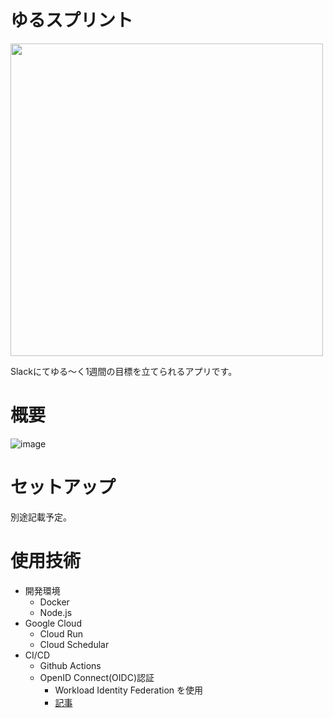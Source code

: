 # ゆるスプリント

<img src="https://github.com/user-attachments/assets/82be199c-4e7e-4e82-88e9-8cd4dac2e499" width="500"/>


Slackにてゆる～く1週間の目標を立てられるアプリです。

# 概要

![image](https://github.com/user-attachments/assets/b54f7c74-caf1-4e9a-a789-f92d02151419)

# セットアップ
別途記載予定。

# 使用技術

- 開発環境
  - Docker
  - Node.js
- Google Cloud
  - Cloud Run
  - Cloud Schedular
- CI/CD
  - Github Actions
  - OpenID Connect(OIDC)認証
    - Workload Identity Federation を使用
    - [記事](https://zenn.dev/kakuhito/articles/565c5dda9082a3)
    